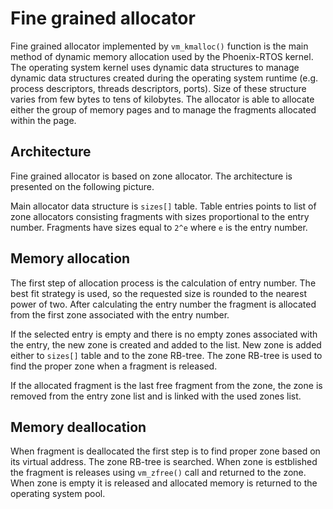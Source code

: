 # Fine grained allocator

Fine grained allocator implemented by `vm_kmalloc()` function is the main method of dynamic memory allocation used by the Phoenix-RTOS kernel. The operating system kernel uses dynamic data structures to manage dynamic data structures created during the operating system runtime (e.g. process descriptors, threads descriptors, ports). Size of these structure varies from few bytes to tens of kilobytes. The allocator is able to allocate either the group of memory pages and to manage the fragments allocated within the page.

## Architecture

Fine grained allocator is based on zone allocator. The architecture is presented on the following picture.

Main allocator data structure is `sizes[]` table. Table entries points to list of zone allocators consisting fragments with sizes proportional to the entry number. Fragments have sizes equal to `2^e` where `e` is the entry number.

## Memory allocation
The first step of allocation process is the calculation of entry number. The best fit strategy is used, so the requested size is rounded to the nearest power of two. After calculating the entry number the fragment is allocated from the first zone associated with the entry number.

If the selected entry is empty and there is no empty zones associated with the entry, the new zone is created and added to the list. New zone is  added either to `sizes[]` table and to the zone RB-tree. The zone RB-tree is used to find the proper zone when a fragment is released.

If the allocated fragment is the last free fragment from the zone, the zone is removed from the entry zone list and is linked with the used zones list.

## Memory deallocation
When fragment is deallocated the first step is to find proper zone based on its virtual address. The zone RB-tree is searched. When zone is estblished the fragment is releases using `vm_zfree()` call and returned to the zone. When zone is empty it is released and allocated memory is returned to the operating system pool.
